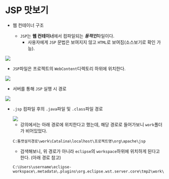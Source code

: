 # JSP 맛보기
+ 웹 컨테이너 구조


    + `JSP`는 **웹 컨테이너**에서 컴파일되는 ***동적인***파일이다.
        + 사용자에게 `JSP` 문법은 보여지지 않고 `HTML`로 보여짐(소스보기로 확인 가능).

<img src="https://github.com/journeytorainbow/JSP_study/blob/master/img/img1.JPG?raw=true">

+ `JSP`파일은 프로젝트의 `WebContent`디렉토리 하위에 위치한다.

<img src = "https://github.com/journeytorainbow/JSP_study/blob/master/img/img2.JPG?raw=true">

+ 서버를 통해 `JSP` 실행 시 경로

<img src="https://github.com/journeytorainbow/JSP_study/blob/master/img/img3.JPG?raw=true">

+ `.jsp` 컴파일 후의 `.java`파일 및 `.class`파일 경로

    <img src="https://github.com/journeytorainbow/JSP_study/blob/master/img/img4.JPG?raw=truee">

   + 강의에서는 아래 경로에 위치한다고 했는데, 해당 경로로 들어가보니 `work`폴더가 비어있었다.

   ```
   C:톰캣설치경로\work\Catalina\localhost\프로젝트명\org\apache\jsp
   ```

   + 검색해보니, 위 경로가 아니라 `eclipse`의 `workspace`하위에 위치하게 된다고 한다. (아래 경로 참고)

   ```
   C:\Users\username\eclipse-workspace\.metadata\.plugins\org.eclipse.wst.server.core\tmp2\work\Catalina\localhost\testPrj\org\apache\jsp
   ```